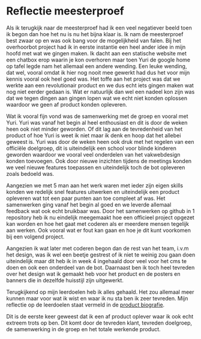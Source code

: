 # Reflectie meesterproef

Als ik terugkijk naar de meesterproef had ik een veel negatiever beeld toen ik begon dan hoe het nu is nu het bijna klaar is. Ik nam de meesterproef best zwaar op en was ook bang voor de mogelijkheid van falen. Bij het overhoorbot project had ik in eerste instantie een heel ander idee in mijn hoofd met wat we gingen maken. Ik dacht aan een statische website met een chatbox erop waarin je kon overhoren maar toen Yuri de google home op tafel legde nam het allemaal een andere wending. Een leuke wending, dat wel, vooral omdat ik hier nog nooit mee gewerkt had dus het voor mijn kennis vooral ook heel goed was. Het toffe aan het project was dat we werkte aan een revolutionair product en we dus echt iets gingen maken wat nog niet eerder gedaan is. Wat er natuurlijk dan wel een nadeel kon zijn was dat we tegen dingen aan gingen lopen wat we echt niet konden oplossen waardoor we geen af product konden opleveren.

Wat ik vooral fijn vond was de samenwerking met de groep en vooral met Yuri. Yuri was vanaf het begin al heel enthousiast en dit is door de weken heen ook niet minder geworden. Of dit lag aan de tevredenheid van het product of hoe Yuri is weet ik niet maar ik denk en hoop dat het allebei geweest is. Yuri was door de weken heen ook druk met het regelen van een officiële doelgroep, dit is uiteindelijk een school voor blinde kinderen geworden waardoor we vooral veel onderdelen van het vakwebdesign konden toevoegen. Ook door nieuwe inzichten tijdens de meetings konden we veel nieuwe features toepassen en uiteindelijk toch de bot opleveren zoals bedoeld was.

Aangezien we met 5 man aan het werk waren met ieder zijn eigen skills konden we redelijk snel features uitwerken en uiteindelijk een product opleveren wat tot een paar punten aan toe compleet af was. Het samenwerken ging vanaf het begin al goed en we leverde allemaal feedback wat ook echt bruikbaar was. Door het samenwerken op github in 1 repository heb ik nu eindelijk meegemaakt hoe een officieel project opgezet kan worden en hoe het gaat met coderen als er meerdere mensen tegelijk aan werken. Ook vooral wat er fout kan gaan en hoe je dit kunt voorkomen bij een volgend project.

Aangezien ik wat later met coderen begon dan de rest van het team, i.v.m het design, was ik wel een beetje gestrest of ik niet te weinig zou gaan doen uiteindelijk maar dit heb ik in week 4 ingehaald door veel voor het cms te doen en ook een onderdeel van de bot. Daarnaast ben ik toch heel tevreden over het design wat ik gemaakt heb voor het product en de posters en banners die in dezelfde huisstijl zijn uitgewerkt.

Terugkijkend op mijn leerdoelen heb ik alles gehaald. Het zou allemaal meer kunnen maar voor wat ik wist en waar ik nu sta ben ik zeer tevreden. Mijn reflectie op de leerdoelen staat vermeld in de [product biografie](https://mitchgoudkuil94.gitbook.io/product-biografie/reflectie-leerdoelen).

Dit is de eerste keer geweest dat ik een af product oplever waar ik ook echt extreem trots op ben. Dit komt door de tevreden klant, tevreden doelgroep, de samenwerking in de groep en het totale werkende product.
